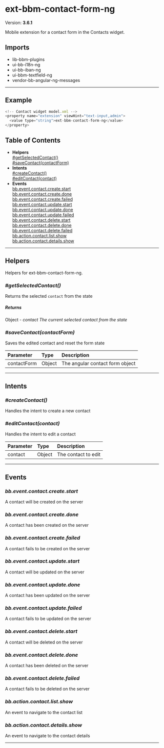 # ext-bbm-contact-form-ng


Version: **3.6.1**

Mobile extension for a contact form in the Contacts widget.

## Imports

* lib-bbm-plugins
* ui-bb-i18n-ng
* ui-bb-iban-ng
* ui-bbm-textfield-ng
* vendor-bb-angular-ng-messages

---

## Example

```javascript
<!-- Contact widget model.xml -->
<property name="extension" viewHint="text-input,admin">
  <value type="string">ext-bbm-contact-form-ng</value>
</property>
```

## Table of Contents
- **Helpers**<br/>    <a href="#Helpers_getSelectedContact">#getSelectedContact()</a><br/>    <a href="#Helpers_saveContact">#saveContact(contactForm)</a><br/>
- **Intents**<br/>    <a href="#Intents_createContact">#createContact()</a><br/>    <a href="#Intents_editContact">#editContact(contact)</a><br/>
- **Events**<br/>    <a href="#bb.event.contact.create.start">bb.event.contact.create.start</a><br/>    <a href="#bb.event.contact.create.done">bb.event.contact.create.done</a><br/>    <a href="#bb.event.contact.create.failed">bb.event.contact.create.failed</a><br/>    <a href="#bb.event.contact.update.start">bb.event.contact.update.start</a><br/>    <a href="#bb.event.contact.update.done">bb.event.contact.update.done</a><br/>    <a href="#bb.event.contact.update.failed">bb.event.contact.update.failed</a><br/>    <a href="#bb.event.contact.delete.start">bb.event.contact.delete.start</a><br/>    <a href="#bb.event.contact.delete.done">bb.event.contact.delete.done</a><br/>    <a href="#bb.event.contact.delete.failed">bb.event.contact.delete.failed</a><br/>    <a href="#bb.action.contact.list.show">bb.action.contact.list.show</a><br/>    <a href="#bb.action.contact.details.show">bb.action.contact.details.show</a><br/>

---

## Helpers

Helpers for ext-bbm-contact-form-ng.

### <a name="Helpers_getSelectedContact"></a>*#getSelectedContact()*

Returns the selected `contact` from the state

##### Returns

Object - *contact The current selected contact from the state*

### <a name="Helpers_saveContact"></a>*#saveContact(contactForm)*

Saves the edited contact and reset the form state

| Parameter | Type | Description |
| :-- | :-- | :-- |
| contactForm | Object | The angular contact form object |

---

## Intents


### <a name="Intents_createContact"></a>*#createContact()*

Handles the intent to create a new contact

### <a name="Intents_editContact"></a>*#editContact(contact)*

Handles the intent to edit a contact

| Parameter | Type | Description |
| :-- | :-- | :-- |
| contact | Object | The contact to edit |

---

## Events

### <a name="bb.event.contact.create.start"></a>*bb.event.contact.create.start*

A contact will be created on the server

### <a name="bb.event.contact.create.done"></a>*bb.event.contact.create.done*

A contact has been created on the server

### <a name="bb.event.contact.create.failed"></a>*bb.event.contact.create.failed*

A contact fails to be created on the server

### <a name="bb.event.contact.update.start"></a>*bb.event.contact.update.start*

A contact will be updated on the server

### <a name="bb.event.contact.update.done"></a>*bb.event.contact.update.done*

A contact has been updated on the server

### <a name="bb.event.contact.update.failed"></a>*bb.event.contact.update.failed*

A contact fails to be updated on the server

### <a name="bb.event.contact.delete.start"></a>*bb.event.contact.delete.start*

A contact will be deleted on the server

### <a name="bb.event.contact.delete.done"></a>*bb.event.contact.delete.done*

A contact has been deleted on the server

### <a name="bb.event.contact.delete.failed"></a>*bb.event.contact.delete.failed*

A contact fails to be deleted on the server

### <a name="bb.action.contact.list.show"></a>*bb.action.contact.list.show*

An event to navigate to the contact list

### <a name="bb.action.contact.details.show"></a>*bb.action.contact.details.show*

An event to navigate to the contact details


---
